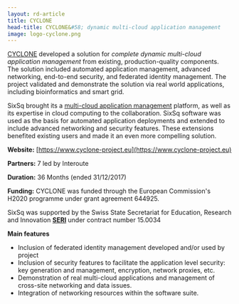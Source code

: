 ```yaml
---
layout: rd-article
title: CYCLONE
head-title: CYCLONE&#58; dynamic multi-cloud application management
image: logo-cyclone.png
---
```


[CYCLONE][web] developed a solution for *complete dynamic multi-cloud application management* from existing, production-quality components. The solution included automated application management, advanced networking, end-to-end security, and federated identity management. The project validated and demonstrate the solution via real world applications, including bioinformatics and smart grid.

SixSq brought its a [multi-cloud application management](https://nuvla.io/)
platform, as well as its expertise in cloud computing to the collaboration.  SixSq software was used as the basis for automated application deployments and extended to include advanced networking and security features. These extensions benefited existing users and made it an even more compelling solution. 

**Website:** [https://www.cyclone-project.eu](https://www.cyclone-project.eu)
 
**Partners:** 7 led by Interoute

**Duration:** 36 Months (ended 31/12/2017) 

**Funding:** CYCLONE was funded through the European Commission's H2020 programme under grant agreement 644925. 

SixSq was supported by the Swiss State Secretariat for Education, Research and Innovation **[SERI][seri]** under contract number 15.0034


**Main features**

 * Inclusion of federated identity management developed and/or used by project
 * Inclusion of security features to facilitate the application level security: key generation and  management, encryption, network proxies, etc.
 * Demonstration of real multi-cloud applications and management of cross-site networking and data issues.
 * Integration of networking resources within the software suite.


[web]: https://www.cyclone-project.eu
[interoute]: http://interoute.com
[seri]: https://www.sbfi.admin.ch/sbfi/en/home.html
